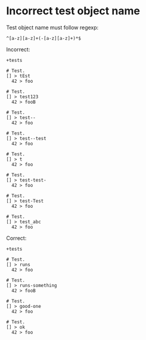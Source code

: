 # Incorrect test object name

Test object name must follow regexp:

```regexp
^[a-z][a-z]+(-[a-z][a-z]+)*$
```

Incorrect:

```eo
+tests

# Test.
[] > tEst
  42 > foo

# Test.
[] > test123
  42 > fooB

# Test.
[] > test--
  42 > foo

# Test.
[] > test--test
  42 > foo

# Test.
[] > t
  42 > foo

# Test.
[] > test-test-
  42 > foo

# Test.
[] > test-Test
  42 > foo

# Test.
[] > test_abc
  42 > foo
```

Correct:

```eo
+tests

# Test.
[] > runs
  42 > foo

# Test.
[] > runs-something
  42 > fooB

# Test.
[] > good-one
  42 > foo

# Test.
[] > ok
  42 > foo
```
